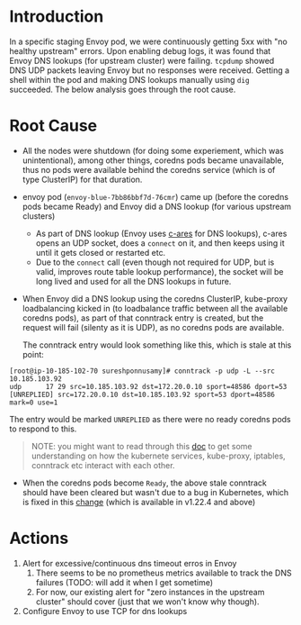 # Introduction

  In a specific staging Envoy pod, we were continuously getting 5xx with "no
  healthy upstream" errors. Upon enabling debug logs, it was found that
  Envoy DNS lookups (for upstream cluster) were failing. `tcpdump` showed
  DNS UDP packets leaving Envoy but no responses were received. Getting a
  shell within the pod and making DNS lookups manually using `dig`
  succeeded.  The below analysis goes through the root cause.

# Root Cause

* All the nodes were shutdown (for doing some experiement, which was
  unintentional), among other things, coredns pods became unavailable, thus
  no pods were available behind the coredns service (which is of type
  ClusterIP) for that duration.

* envoy pod (`envoy-blue-7bb86bbf7d-76cmr`) came up (before the
  coredns pods became Ready) and Envoy did a DNS lookup (for various
  upstream clusters)

  * As part of DNS lookup (Envoy uses
    [c-ares](https://github.com/c-ares/c-ares) for DNS lookups), c-ares
    opens an UDP socket, does a `connect` on it, and then keeps using it
    until it gets closed or restarted etc.
  * Due to the `connect` call (even though not required for UDP, but is
    valid, improves route table lookup performance), the socket will be long
    lived and used for all the DNS lookups in future.

* When Envoy did a DNS lookup using the coredns ClusterIP, kube-proxy
  loadbalancing kicked in (to loadbalance traffic between all the available
  coredns pods), as part of that conntrack entry is created, but the request
  will fail (silenty as it is UDP), as no coredns pods are available.

  The conntrack entry would look something like this, which is stale at this
  point:

```
[root@ip-10-185-102-70 sureshponnusamy]# conntrack -p udp -L --src 10.185.103.92 
udp      17 29 src=10.185.103.92 dst=172.20.0.10 sport=48586 dport=53 [UNREPLIED] src=172.20.0.10 dst=10.185.103.92 sport=53 dport=48586 mark=0 use=1
```

  The entry would be marked `UNREPLIED` as there were no ready coredns pods
  to respond to this.

> NOTE: you might want to read through this
  [doc](./k8s_introduction.pdf)
  to get some understanding on how the kubernete services, kube-proxy,
  iptables, conntrack etc interact with each other.

* When the coredns pods become `Ready`, the above stale conntrack should
  have been cleared but wasn't due to a bug in Kubernetes, which is fixed in
  this
  [change](https://github.com/kubernetes/kubernetes/commit/909925b492a674bbadb8de9b694eef67cefabdb1)
  (which is available in v1.22.4 and above)

# Actions

1. Alert for excessive/continuous dns timeout erros in Envoy
    1. There seems to be no prometheus metrics available to track the DNS
       failures (TODO: will add it when I get sometime)
    2. For now, our existing alert for "zero instances in the upstream
       cluster" should cover (just that we won't know why though).
2. Configure Envoy to use TCP for dns lookups
